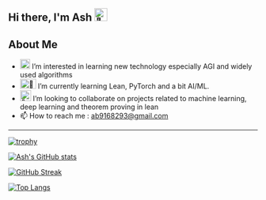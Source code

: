 <h2>Hi there, I'm Ash <img src="https://fonts.gstatic.com/s/e/notoemoji/latest/1f44b/512.gif" alt="👋" width="26" height="26"></h2>
   

## About Me

<!-- TO DO: add more details about me later -->
- <img src="https://fonts.gstatic.com/s/e/notoemoji/latest/1f440/512.gif" alt="👀" width="20" height="20"> I’m interested in learning new technology especially AGI and widely used algorithms
- <img src="https://fonts.gstatic.com/s/e/notoemoji/latest/1f331/512.gif" alt="🌱" width="32" height="20"> I’m currently learning Lean, PyTorch and a bit AI/ML.
- <img src="https://fonts.gstatic.com/s/e/notoemoji/latest/1f49e/512.gif" height="22" width="22" alt="💞"> I’m looking to collaborate on projects related to machine learning, deep learning and theorem proving in lean 
- 📫 How to reach me : ab9168293@gmail.com


---
[![trophy](https://github-profile-trophy.vercel.app/?username=ash-the-practical-programmer&theme=dracula&margin-w=6)](https://github.com/ryo-ma/github-profile-trophy)

[![Ash's GitHub stats](https://github-readme-stats.vercel.app/api?username=ash-the-practical-programmer&show_icons=true&theme=dracula)](https://github.com/anuraghazra/github-readme-stats)

[![GitHub Streak](https://streak-stats.demolab.com?user=Ash-the-practical-programmer&theme=dracula)](https://git.io/streak-stats)

[![Top Langs](https://github-readme-stats.vercel.app/api/top-langs/?username=ash-the-practical-programmer&layout=compact&theme=dracula)](https://github.com/anuraghazra/github-readme-stats)
